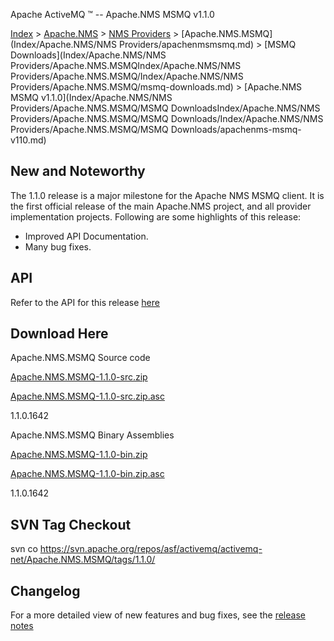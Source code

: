 Apache ActiveMQ ™ -- Apache.NMS MSMQ v1.1.0 

[Index](index.html) > [Apache.NMS](Index/apacheIndex/Overview/nms.md) > [NMS Providers](Index/Apache.NMS/nms-providers.md) > [Apache.NMS.MSMQ](Index/Apache.NMS/NMS Providers/apachenmsmsmq.md) > [MSMQ Downloads](Index/Apache.NMS/NMS Providers/Apache.NMS.MSMQIndex/Apache.NMS/NMS Providers/Apache.NMS.MSMQ/Index/Apache.NMS/NMS Providers/Apache.NMS.MSMQ/msmq-downloads.md) > [Apache.NMS MSMQ v1.1.0](Index/Apache.NMS/NMS Providers/Apache.NMS.MSMQ/MSMQ DownloadsIndex/Apache.NMS/NMS Providers/Apache.NMS.MSMQ/MSMQ Downloads/Index/Apache.NMS/NMS Providers/Apache.NMS.MSMQ/MSMQ Downloads/apachenms-msmq-v110.md)

New and Noteworthy
------------------

The 1.1.0 release is a major milestone for the Apache NMS MSMQ client. It is the first official release of the main Apache.NMS project, and all provider implementation projects. Following are some highlights of this release:

*   Improved API Documentation.
*   Many bug fixes.

API
---

Refer to the API for this release [here](nms-Index/Site/NavigationIndex/Site/Navigation/Index/Site/Navigation/api.md)

Download Here
-------------

Apache.NMS.MSMQ Source code

[Apache.NMS.MSMQ-1.1.0-src.zip](http://www.apache.org/dyn/closer.cgi/activemq/apache-nms/1.1.0/Apache.NMS.MSMQ-1.1.0-src.zip)

[Apache.NMS.MSMQ-1.1.0-src.zip.asc](http://www.apache.org/dyn/closer.cgi/activemq/apache-nms/1.1.0/Apache.NMS.MSMQ-1.1.0-src.zip.asc)

1.1.0.1642

Apache.NMS.MSMQ Binary Assemblies

[Apache.NMS.MSMQ-1.1.0-bin.zip](http://www.apache.org/dyn/closer.cgi/activemq/apache-nms/1.1.0/Apache.NMS.MSMQ-1.1.0-bin.zip)

[Apache.NMS.MSMQ-1.1.0-bin.zip.asc](http://www.apache.org/dyn/closer.cgi/activemq/apache-nms/1.1.0/Apache.NMS.MSMQ-1.1.0-bin.zip.asc)

1.1.0.1642

SVN Tag Checkout
----------------

svn co https://svn.apache.org/repos/asf/activemq/activemq-net/Apache.NMS.MSMQ/tags/1.1.0/

Changelog
---------

For a more detailed view of new features and bug fixes, see the [release notes](https://issues.apache.org/activemq/secure/ReleaseNote.jspa?projectId=11010&styleName=Html&version=11814)


